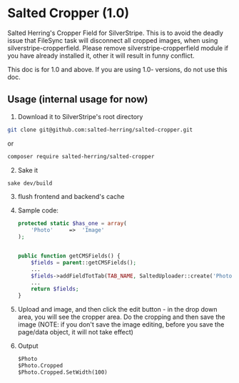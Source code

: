 # Salted Cropper (1.0)
Salted Herring's Cropper Field for SilverStripe. This is to avoid the deadly issue that FileSync task will disconnect all cropped images, when using silverstripe-cropperfield.
Please remove silverstripe-cropperfield module if you have already installed it, other it will result in funny conflict.

This doc is for 1.0 and above. If you are using 1.0- versions, do not use this doc.

## Usage (internal usage for now)
1. Download it to SilverStripe's root directory

  ```sh
  git clone git@github.com:salted-herring/salted-cropper.git
  ```
  or

  ```sh
  composer require salted-herring/salted-cropper
  ```

2. Sake it

  ```sh
  sake dev/build
  ```

3. flush frontend and backend's cache

4. Sample code:

    ```php
    protected static $has_one = array(
        'Photo'     =>  'Image'
    );


    public function getCMSFields() {
        $fields = parent::getCMSFields();
        ...
        $fields->addFieldTotTab(TAB_NAME, SaltedUploader::create('Photo', A_TITLE_TO_THE_FILED)->setCropperRatio(16/9));
        ...
        return $fields;        
    }

    ```

5. Upload and image, and then click the edit button - in the drop down area, you will see the cropper area. Do the cropping and then save the image
(NOTE: if you don't save the image editing, before you save the page/data object, it will not take effect)

6. Output
    ```html
    $Photo
    $Photo.Cropped
    $Photo.Cropped.SetWidth(100)
    ```
